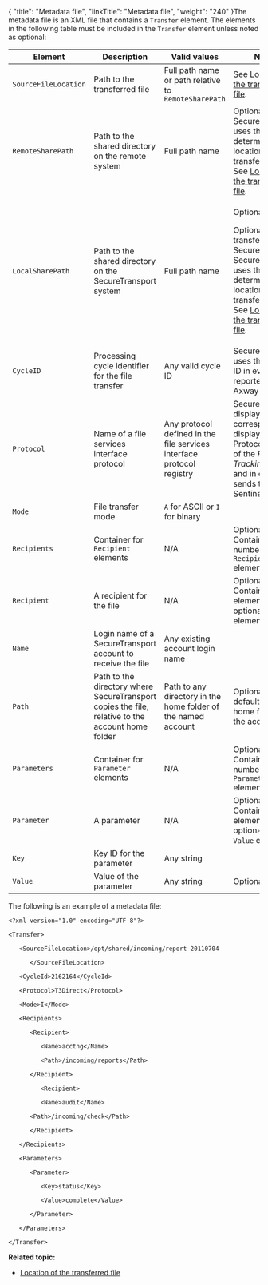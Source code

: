 {
    "title": "Metadata file",
    "linkTitle": "Metadata file",
    "weight": "240"
}The metadata file is an XML file that contains a `Transfer` element. The elements in the following table must be included in the `Transfer` element unless noted as optional:

<table cellspacing="0">
   <col/>
   <col/>
   <col/>
   <col/>
   <thead>
      <tr>
         <th>Element</th>
         <th>Description</th>
         <th>Valid values</th>
         <th>Notes</th>
      </tr>
   </thead>
   <tbody>
      <tr>
         <td><code>SourceFileLocation</code>
         </td>
         <td>Path to the transferred file         </td>
         <td>Full path name or path relative to <code>RemoteSharePath</code>         </td>
         <td>See <a href="../c_st_location_of_transferred_file">Location of the transferred file</a>.         </td>
      </tr>
      <tr>
         <td><code>RemoteSharePath</code>
         </td>
         <td>Path to the shared directory on the remote system         </td>
         <td>Full path name         </td>
         <td>Optional. <span>SecureTransport</span> uses this to determine the location of the transferred file. See <a href="../c_st_location_of_transferred_file">Location of the transferred file</a>.         </td>
      </tr>
      <tr>
         <td><code>LocalSharePath</code>
         </td>
         <td>Path to the shared directory on the <span>SecureTransport</span> system         </td>
         <td>Full path name         </td>
         <td>
            <p>Optional.</p>
            <p>Optional for transfers to <span>SecureTransport</span>. <span>SecureTransport</span> uses this to determine the location of the transferred file. See <a href="../c_st_location_of_transferred_file">Location of the transferred file</a>.</p>
         </td>
      </tr>
      <tr>
         <td><code>CycleID</code>
         </td>
         <td>Processing cycle identifier for the file transfer         </td>
         <td>Any valid cycle ID         </td>
         <td><span>SecureTransport</span> uses this cycle ID in events reported to <span>Axway</span> Sentinel.         </td>
      </tr>
      <tr>
         <td><code>Protocol</code>
         </td>
         <td>Name of a file services interface protocol         </td>
         <td>Any protocol defined in the file services interface protocol registry         </td>
         <td><span>SecureTransport</span> displays the corresponding display name in Protocol column of the <em>File Tracking</em> page and in events it sends to <span>Axway</span> Sentinel.         </td>
      </tr>
      <tr>
         <td><code>Mode</code>
         </td>
         <td>File transfer mode         </td>
         <td><code>A</code> for ASCII or <code>I</code> for binary         </td>
         <td>          </td>
      </tr>
      <tr>
         <td><code>Recipients</code>
         </td>
         <td>Container for <code>Recipient</code> elements         </td>
         <td>N/A         </td>
         <td>Optional. Contains any number of <code>Recipient</code> elements.         </td>
      </tr>
      <tr>
         <td><code>Recipient</code>
         </td>
         <td>A recipient for the file         </td>
         <td>N/A         </td>
         <td>Optional. Contains a <code>Name</code> element and, optionally, a <code>Path</code> element         </td>
      </tr>
      <tr>
         <td><code>Name</code>
         </td>
         <td>Login name of a <span>SecureTransport</span> account to receive the file         </td>
         <td>Any existing account login name         </td>
         <td>          </td>
      </tr>
      <tr>
         <td><code>Path</code>
         </td>
         <td>Path to the directory where <span>SecureTransport</span> copies the file, relative to the account home folder         </td>
         <td>Path to any directory in the home folder of the named account         </td>
         <td>Optional. The default is the home folder of the account.         </td>
      </tr>
      <tr>
         <td><code>Parameters</code>
         </td>
         <td>Container for <code>Parameter</code> elements         </td>
         <td>N/A         </td>
         <td>Optional. Contains any number of <code>Parameter</code> elements.         </td>
      </tr>
      <tr>
         <td><code>Parameter</code>
         </td>
         <td>A parameter         </td>
         <td>N/A         </td>
         <td>Optional. Contains a <code>Key</code> element and, optionally, a <code>Value</code> element.         </td>
      </tr>
      <tr>
         <td><code>Key</code>
         </td>
         <td>Key ID for the parameter         </td>
         <td>Any string         </td>
         <td>          </td>
      </tr>
      <tr>
         <td><code>Value</code>
         </td>
         <td>Value of the parameter         </td>
         <td>Any string         </td>
         <td>Optional.         </td>
      </tr>
   </tbody>
</table>

The following is an example of a metadata file:

    <?xml version="1.0" encoding="UTF-8"?>
    <Transfer>
       <SourceFileLocation>/opt/shared/incoming/report-20110704
          </SourceFileLocation>
       <CycleId>2162164</CycleId>
       <Protocol>T3Direct</Protocol>
       <Mode>I</Mode>
       <Recipients>
          <Recipient>
             <Name>acctng</Name>
             <Path>/incoming/reports</Path>
          </Recipient> 
             <Recipient>
             <Name>audit</Name>
          <Path>/incoming/check</Path>
          </Recipient>
       </Recipients>
       <Parameters>
          <Parameter>
             <Key>status</Key>
             <Value>complete</Value>
          </Parameter>
       </Parameters>
    </Transfer>

**Related topic:**

-   [Location of the transferred file](../c_st_location_of_transferred_file)
